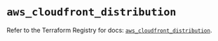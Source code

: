 # `aws_cloudfront_distribution`

Refer to the Terraform Registry for docs: [`aws_cloudfront_distribution`](https://registry.terraform.io/providers/hashicorp/aws/5.63.1/docs/resources/cloudfront_distribution).
